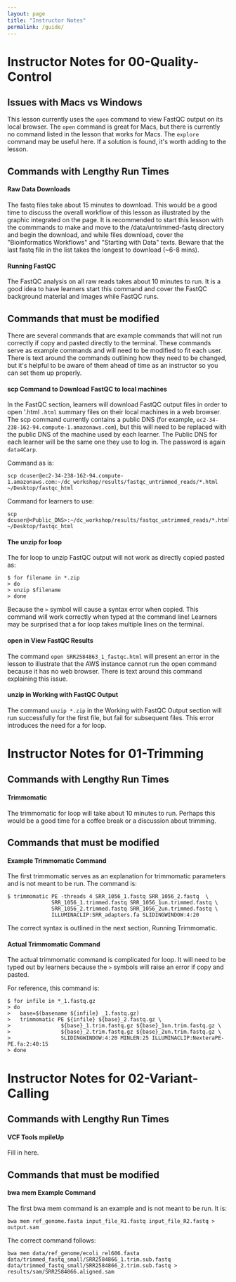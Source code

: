 ```yaml
---
layout: page
title: "Instructor Notes"
permalink: /guide/
---
```

# Instructor Notes for 00-Quality-Control

## Issues with Macs vs Windows
This lesson currently uses the `open` command to view FastQC output on its local browser. The `open` command is great for Macs, but there is currently no command listed in the lesson that works for Macs. The `explore` command may be useful here. If a solution is found, it's worth adding to the lesson.

## Commands with Lengthy Run Times

#### Raw Data Downloads
The fastq files take about 15 minutes to download. This would be a good time to discuss the overall workflow of this lesson as illustrated by the graphic integrated on the page. It is recommended to start this lesson with the commmands to make and move to the /data/untrimmed-fastq directory and begin the download, and while files download, cover the "Bioinformatics Workflows" and "Starting with Data" texts. Beware that the last fastq file in the list takes the longest to download (~6-8 mins).

#### Running FastQC
The FastQC analysis on all raw reads takes about 10 minutes to run. It is a good idea to have learners start this command and cover the FastQC background material and images while FastQC runs.

## Commands that must be modified
There are several commands that are example commands that will not run correctly if copy and pasted directly to the terminal. These commands serve as example commands and will need to be modified to fit each user. There is text around the commands outlining how they need to be changed, but it's helpful to be aware of them ahead of time as an instructor so you can set them up properly.

#### scp Command to Download FastQC to local machines
In the FastQC section, learners will download FastQC output files in order to open '.html `.html` summary files on their local machines in a web browser. The scp command currently contains a public DNS (for example, `ec2-34-238-162-94.compute-1.amazonaws.com`), but this will need to be replaced with the public DNS of the machine used by each learner. The Public DNS for each learner will be the same one they use to log in. The password is again `data4Carp`. 

Command as is: 
~~~
scp dcuser@ec2-34-238-162-94.compute-1.amazonaws.com:~/dc_workshop/results/fastqc_untrimmed_reads/*.html ~/Desktop/fastqc_html
~~~

Command for learners to use:
~~~
scp dcuser@<Public_DNS>:~/dc_workshop/results/fastqc_untrimmed_reads/*.html ~/Desktop/fastqc_html
~~~

#### The unzip for loop
The for loop to unzip FastQC output will not work as directly copied pasted as:

~~~
$ for filename in *.zip
> do
> unzip $filename
> done
~~~

Because the `>` symbol will cause a syntax error when copied. This command will work correctly when typed at the command line! Learners may be surprised that a for loop takes multiple lines on the terminal.

#### open in View FastQC Results
The command `open SRR2584863_1_fastqc.html` will present an error in the lesson to illustrate that the AWS instance cannot run the open command because it has no web browser. There is text around this command explaining this issue.

#### unzip in Working with FastQC Output
The command `unzip *.zip` in the Working with FastQC Output section will run successfully for the first file, but fail for subsequent files. This error introduces the need for a for loop.

# Instructor Notes for 01-Trimming

## Commands with Lengthy Run Times

#### Trimmomatic
The trimmomatic for loop will take about 10 minutes to run. Perhaps this would be a good time for a coffee break or a discussion about trimming.

## Commands that must be modified

#### Example Trimmomatic Command
The first trimmomatic serves as an explanation for trimmomatic parameters and is not meant to be run. The command is:

~~~
$ trimmomatic PE -threads 4 SRR_1056_1.fastq SRR_1056_2.fastq  \
              SRR_1056_1.trimmed.fastq SRR_1056_1un.trimmed.fastq \
              SRR_1056_2.trimmed.fastq SRR_1056_2un.trimmed.fastq \
              ILLUMINACLIP:SRR_adapters.fa SLIDINGWINDOW:4:20
~~~

The correct syntax is outlined in the next section, Running Trimmomatic.

#### Actual Trimmomatic Command
The actual trimmomatic command is complicated for loop. It will need to be typed out by learners because the `>` symbols will raise an error if copy and pasted.

For reference, this command is:

~~~
$ for infile in *_1.fastq.gz
> do
>   base=$(basename ${infile} _1.fastq.gz)
>   trimmomatic PE ${infile} ${base}_2.fastq.gz \
>                ${base}_1.trim.fastq.gz ${base}_1un.trim.fastq.gz \
>                ${base}_2.trim.fastq.gz ${base}_2un.trim.fastq.gz \
>                SLIDINGWINDOW:4:20 MINLEN:25 ILLUMINACLIP:NexteraPE-PE.fa:2:40:15 
> done
~~~

# Instructor Notes for 02-Variant-Calling

## Commands with Lengthy Run Times

#### VCF Tools mpileUp
Fill in here.

## Commands that must be modified

#### bwa mem Example Command
The first bwa mem command is an example and is not meant to be run. It is:

~~~
bwa mem ref_genome.fasta input_file_R1.fastq input_file_R2.fastq > output.sam
~~~

The correct command follows:

~~~
bwa mem data/ref_genome/ecoli_rel606.fasta data/trimmed_fastq_small/SRR2584866_1.trim.sub.fastq data/trimmed_fastq_small/SRR2584866_2.trim.sub.fastq > results/sam/SRR2584866.aligned.sam
~~~
